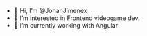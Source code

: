 - 👋 Hi, I’m @JohanJimenex
- 👀 I’m interested in Frontend videogame dev.
- 🌱 I’m currently working with Angular

<!---
JohanJimenex/JohanJimenex is a ✨ special ✨ repository because its `README.md` (this file) appears on your GitHub profile.
You can click the Preview link to take a look at your changes.
--->
